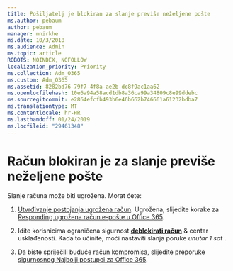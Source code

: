 ```yaml
---
title: Pošiljatelj je blokiran za slanje previše neželjene pošte
ms.author: pebaum
author: pebaum
manager: mnirkhe
ms.date: 10/3/2018
ms.audience: Admin
ms.topic: article
ROBOTS: NOINDEX, NOFOLLOW
localization_priority: Priority
ms.collection: Adm_O365
ms.custom: Adm_O365
ms.assetid: 8282bd76-79f7-4f8a-ae2b-dc8f9ac1aa62
ms.openlocfilehash: 10e6a94a58acd1db8a36ca99a34809c8e99ddebc
ms.sourcegitcommit: e2864efcfb493b6e46b662b746661a61232bdba7
ms.translationtype: MT
ms.contentlocale: hr-HR
ms.lasthandoff: 01/24/2019
ms.locfileid: "29461348"
---
```

# <a name="account-is-blocked-for-sending-too-much-spam"></a>Račun blokiran je za slanje previše neželjene pošte

Slanje računa može biti ugrožena. Morat ćete:
  
1. [Utvrđivanje postojanja ugrožena račun](https://support.microsoft.com/help/2551603/how-to-determine-whether-your-office-365-account-has-been-compromised). Ugrožena, slijedite korake za [Responding ugrožena račun e-pošte u Office 365](https://docs.microsoft.com/office365/securitycompliance/responding-to-a-compromised-email-account).
    
2. Idite korisnicima ograničena sigurnost **[deblokirati račun](https://protection.office.com/?hash=/restrictedusers)** &amp; centar usklađenosti. Kada to učinite, moći nastaviti slanja poruke *unutar 1 sat* . 
    
3. Da biste spriječili buduće račun kompromisa, slijedite preporuke [sigurnosnog Najbolji postupci za Office 365](https://support.office.com/article/9295e396-e53d-49b9-ae9b-0b5828cdedc3.aspx).
  

